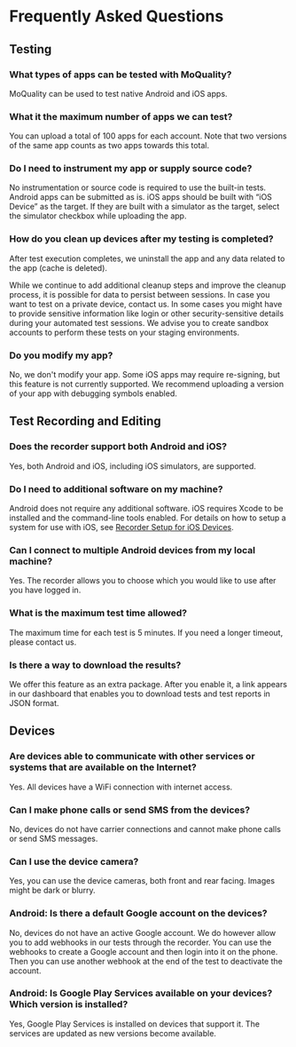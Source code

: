 # Frequently Asked Questions

## Testing

### What types of apps can be tested with MoQuality?

MoQuality can be used to test native Android and iOS apps.

### What it the maximum number of apps we can test?

You can upload a total of 100 apps for each account. Note that two versions of the same app counts as two apps towards this total.

### Do I need to instrument my app or supply source code?

No instrumentation or source code is required to use the built-in tests. Android apps can be submitted as is. iOS apps should be built with “iOS Device” as the target. If they are built with a simulator as the target, select the simulator checkbox while uploading the app.

### How do you clean up devices after my testing is completed?

After test execution completes, we uninstall the app and any data related to the app (cache is deleted).

While we continue to add additional cleanup steps and improve the cleanup process, it is possible for data to persist between sessions. In case you want to test on a private device, contact us. In some cases you might have to provide sensitive information like login or other security-sensitive details during your automated test sessions. We advise you to create sandbox accounts to perform these tests on your staging environments.

### Do you modify my app?

No, we don't modify your app. Some iOS apps may require re-signing, but this feature is not currently supported. We recommend uploading a version of your app with debugging symbols enabled.

## Test Recording and Editing

### Does the recorder support both Android and iOS?

Yes, both Android and iOS, including iOS simulators, are supported.

### Do I need to additional software on my machine?

Android does not require any additional software. iOS requires Xcode to be installed and the command-line tools enabled. For details on how to setup a system for use with iOS, see [Recorder Setup for iOS Devices](../recorder/ios).


### Can I connect to multiple Android devices from my local machine?

Yes. The recorder allows you to choose which you would like to use after you have logged in.

### What is the maximum test time allowed?

The maximum time for each test is 5 minutes. If you need a longer timeout, please contact us.

### Is there a way to download the results?

We offer this feature as an extra package. After you enable it, a link appears in our dashboard that enables you to download tests and test reports in JSON format.

## Devices

### Are devices able to communicate with other services or systems that are available on the Internet?

Yes. All devices have a WiFi connection with internet access.

### Can I make phone calls or send SMS from the devices?

No, devices do not have carrier connections and cannot make phone calls or send SMS messages.

### Can I use the device camera?

Yes, you can use the device cameras, both front and rear facing. Images might be dark or blurry.

### Android: Is there a default Google account on the devices?

No, devices do not have an active Google account. We do however allow you to add webhooks in our tests through the recorder. You can use the webhooks to create a Google account and then login into it on the phone. Then you can use another webhook at the end of the test to deactivate the account.

### Android: Is Google Play Services available on your devices? Which version is installed?

Yes, Google Play Services is installed on devices that support it. The services are updated as new versions become available.
